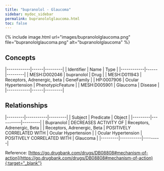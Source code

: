 ```yaml
---
title: "bupranolol - Glaucoma"
sidebar: mydoc_sidebar
permalink: bupranololglaucoma.html
toc: false 
---
```


{% include image.html url="images/bupranololglaucoma.png" file="bupranololglaucoma.png" alt="bupranololglaucoma" %}

## Concepts

|------------|------|---------|
| Identifier | Name | Type    |
|------------|------|---------|
| MESH:D002046 | bupranolol | Drug |
| MESH:D011943 | Receptors, Adrenergic, beta | GeneFamily |
| HP:0007906 | Ocular Hypertension | PhenotypicFeature |
| MESH:D005901 | Glaucoma | Disease |
|------------|------|---------|

## Relationships

|---------|-----------|---------|
| Subject | Predicate | Object  |
|---------|-----------|---------|
| Bupranolol | DECREASES ACTIVITY OF | Receptors, Adrenergic, Beta |
| Receptors, Adrenergic, Beta | POSITIVELY CORRELATED WITH | Ocular Hypertension |
| Ocular Hypertension | POSITIVELY CORRELATED WITH | Glaucoma |
|---------|-----------|---------|

Reference: [https://go.drugbank.com/drugs/DB08808#mechanism-of-action](https://go.drugbank.com/drugs/DB08808#mechanism-of-action){:target="_blank"}